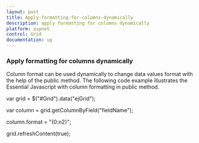 ```yaml
---
layout: post
title: Apply-formatting-for-columns-dynamically
description: apply formatting for columns dynamically
platform: aspnet
control: Grid
documentation: ug
---
```


### Apply formatting for columns dynamically

Column format can be used dynamically to change data values format with the help of the public method. The following code example illustrates the Essential Javascript with column formatting in public method.

var grid = $("#Grid").data("ejGrid");

var column = grid.getColumnByField("fieldName");

column.format = "{0:n2}";

grid.refreshContent(true);



